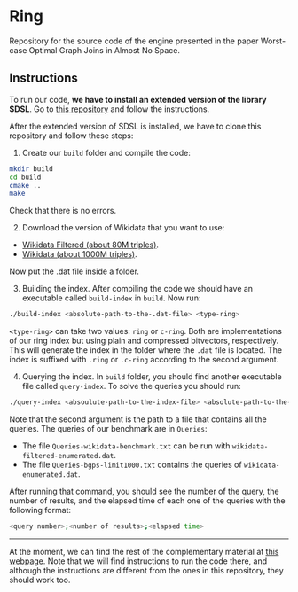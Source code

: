 # Ring

Repository for the source code of the engine presented in the paper Worst-case Optimal Graph Joins in Almost No Space.

## Instructions

To run our code, **we have to install an extended version of the library SDSL**. Go to [this repository](https://github.com/darroyue/sdsl-lite) and follow the instructions.

After the extended version of SDSL is installed, we have to clone this repository and follow these steps:

1. Create our `build` folder and compile the code:
```Bash
mkdir build
cd build
cmake ..
make
```

Check that there is no errors.

2. Download the version of Wikidata that you want to use:

- [Wikidata Filtered (about 80M triples)](https://zenodo.org/records/13141588/files/wikidata-filtered-enumerated.tar.gz?download=1).
- [Wikidata (about 1000M triples)](https://zenodo.org/records/13141588/files/wikidata-ring.tar.gz?download=1).

Now put the .dat file inside a folder.

3. Building the index. After compiling the code we should have an executable called `build-index` in `build`. Now run:

```Bash
./build-index <absolute-path-to-the-.dat-file> <type-ring>
```

`<type-ring>` can take two values: `ring` or `c-ring`. Both are implementations of our ring index but using plain and compressed bitvectors, respectively.
This will generate the index in the folder where the `.dat` file is located. The index is suffixed with `.ring` or `.c-ring` according to the second argument.

4. Querying the index. In `build` folder, you should find another executable file called `query-index`. To solve the queries you should run:

```Bash
./query-index <absoulute-path-to-the-index-file> <absolute-path-to-the-query-file>
```

Note that the second argument is the path to a file that contains all the queries. The queries of our benchmark are in `Queries`:

- The file `Queries-wikidata-benchmark.txt` can be run with `wikidata-filtered-enumerated.dat`.
- The file `Queries-bgps-limit1000.txt` contains the queries of `wikidata-enumerated.dat`.

After running that command, you should see the number of the query, the number of results, and the elapsed time of each one of the queries with the following format:
```Bash
<query number>;<number of results>;<elapsed time>
```
---

At the moment, we can find the rest of the complementary material at [this webpage](http://compact-leapfrog.tk/). Note that we will find instructions to run the code there, and although the instructions are different from the ones in this repository, they should work too.
